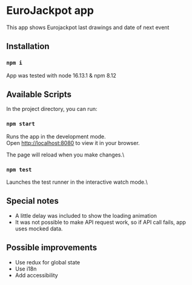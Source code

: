 # EuroJackpot app

This app shows Eurojackpot last drawings and date of next event

## Installation

### `npm i`
App was tested with node 16.13.1 & npm 8.12

## Available Scripts

In the project directory, you can run:

### `npm start`

Runs the app in the development mode.\
Open [http://localhost:8080](http://localhost:8080) to view it in your browser.

The page will reload when you make changes.\

### `npm test`

Launches the test runner in the interactive watch mode.\

## Special notes

- A little delay was included to show the loading animation
- It was not possible to make API request work, so if API call fails, app uses mocked data.

## Possible improvements

- Use redux for global state
- Use i18n
- Add accessibility
